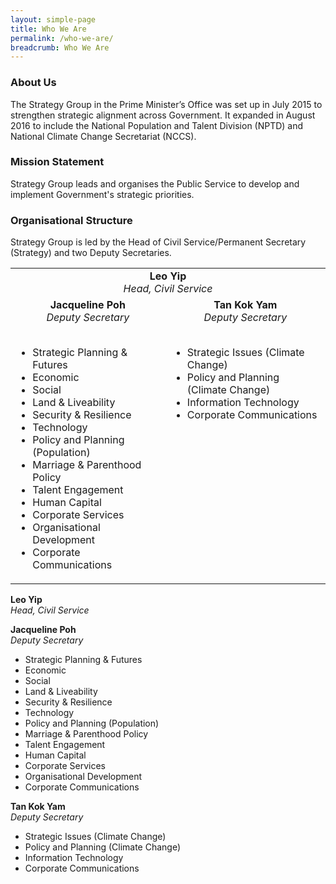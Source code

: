 ```yaml
---
layout: simple-page
title: Who We Are
permalink: /who-we-are/
breadcrumb: Who We Are
---
```


### **About Us**

The Strategy Group in the Prime Minister’s Office was set up in July 2015 to strengthen strategic alignment across Government. It expanded in August 2016 to include the National Population and Talent Division (NPTD) and National Climate Change Secretariat (NCCS).

### **Mission Statement**
Strategy Group leads and organises the Public Service to develop and implement Government's strategic priorities. 

### **Organisational Structure**
Strategy Group is led by the Head of Civil Service/Permanent Secretary (Strategy) and two Deputy Secretaries.

<table border="0" style="border-style: none;">
    <tbody>
        <tr>
            <td colspan="2" style="text-align: center; vertical-align: top;">
                <strong>Leo Yip</strong>
            <br />
                <em>Head, Civil Service</em>
            </td>
        </tr>
        <tr>
            <td style="text-align: center; vertical-align: top;">
                <strong>Jacqueline Poh</strong><br />
            <em>Deputy Secretary</em><br />
            <br />
            <ul>
                <li style="text-align: left;">Strategic Planning &amp; Futures</li>
                <li style="text-align: left;">Economic</li>
                <li style="text-align: left;">Social</li>
                <li style="text-align: left;">Land &amp; Liveability</li>
                <li style="text-align: left;">Security &amp; Resilience</li>
                <li style="text-align: left;">Technology</li>
                <li style="text-align: left;">Policy and Planning (Population)</li>
                <li style="text-align: left;">Marriage &amp; Parenthood Policy</li>
                <li style="text-align: left;">Talent Engagement</li>
                <li style="text-align: left;">Human Capital</li>
                <li style="text-align: left;">Corporate Services</li>
                <li style="text-align: left;">Organisational Development</li>
                <li style="text-align: left;">Corporate Communications</li>
            </ul>
            </td>
            <td style="text-align: center; vertical-align: top;">
                <strong>Tan Kok Yam</strong><br />
                <em>Deputy Secretary<br />
            </em>
            <br />
            <ul>
                <li style="text-align: left;">Strategic Issues (Climate Change)</li>
                <li style="text-align: left;">Policy and Planning&nbsp;<br />
                (Climate Change)</li>
                <li style="text-align: left;">Information Technology</li>
                <li style="text-align: left;">Corporate Communications</li>
            </ul>
            </td>
        </tr>
    </tbody>
</table>


**Leo Yip** <br />
*Head, Civil Service*

**Jacqueline Poh** <br />
*Deputy Secretary*

* Strategic Planning & Futures
* Economic
* Social
* Land & Liveability
* Security & Resilience
* Technology
* Policy and Planning (Population)
* Marriage & Parenthood Policy
* Talent Engagement
* Human Capital
* Corporate Services
* Organisational Development
* Corporate Communications

**Tan Kok Yam** <br />
*Deputy Secretary*

* Strategic Issues (Climate Change)
* Policy and Planning (Climate Change)
* Information Technology
* Corporate Communications
